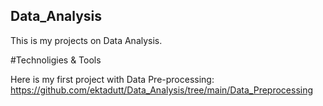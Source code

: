 ## Data_Analysis
This is my projects on Data Analysis.

#Technoligies & Tools


Here is my first project with Data Pre-processing: https://github.com/ektadutt/Data_Analysis/tree/main/Data_Preprocessing
